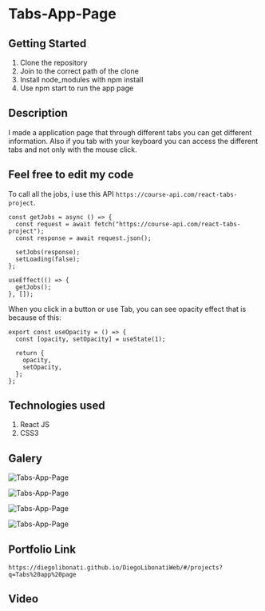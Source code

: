 # Tabs-App-Page

## Getting Started

1. Clone the repository
2. Join to the correct path of the clone
3. Install node_modules with npm install
4. Use npm start to run the app page

## Description

I made a application page that through different tabs you can get different information. Also if you tab with your keyboard you can access the different tabs and not only with the mouse click.

## Feel free to edit my code

To call all the jobs, i use this API `https://course-api.com/react-tabs-project`.

```
const getJobs = async () => {
  const request = await fetch("https://course-api.com/react-tabs-project");
  const response = await request.json();

  setJobs(response);
  setLoading(false);
};

useEffect(() => {
  getJobs();
}, []);
```

When you click in a button or use Tab, you can see opacity effect that is because of this:

```
export const useOpacity = () => {
  const [opacity, setOpacity] = useState(1);

  return {
    opacity,
    setOpacity,
  };
};
```

## Technologies used

1. React JS
2. CSS3

## Galery

![Tabs-App-Page](https://raw.githubusercontent.com/DiegoLibonati/DiegoLibonatiWeb/main/data/projects/React/Imagenes/tabsreact-0.jpg)

![Tabs-App-Page](https://raw.githubusercontent.com/DiegoLibonati/DiegoLibonatiWeb/main/data/projects/React/Imagenes/tabsreact-1.jpg)

![Tabs-App-Page](https://raw.githubusercontent.com/DiegoLibonati/DiegoLibonatiWeb/main/data/projects/React/Imagenes/tabsreact-2.jpg)

![Tabs-App-Page](https://raw.githubusercontent.com/DiegoLibonati/DiegoLibonatiWeb/main/data/projects/React/Imagenes/tabsreact-3.jpg)

## Portfolio Link

`https://diegolibonati.github.io/DiegoLibonatiWeb/#/projects?q=Tabs%20app%20page`

## Video

